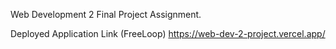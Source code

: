 Web Development 2 Final Project Assignment.

Deployed Application Link (FreeLoop)
https://web-dev-2-project.vercel.app/
